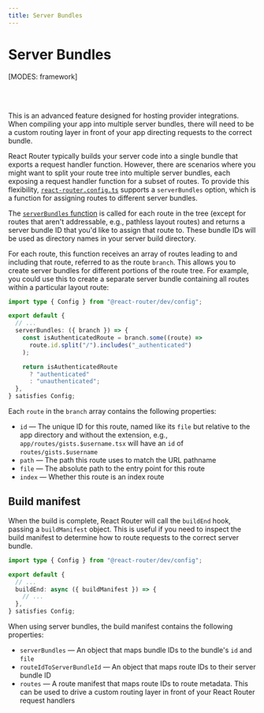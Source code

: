 ```yaml
---
title: Server Bundles
---
```


# Server Bundles

[MODES: framework]

<br/>
<br/>

<docs-warning>This is an advanced feature designed for hosting provider integrations. When compiling your app into multiple server bundles, there will need to be a custom routing layer in front of your app directing requests to the correct bundle.</docs-warning>

React Router typically builds your server code into a single bundle that exports a request handler function. However, there are scenarios where you might want to split your route tree into multiple server bundles, each exposing a request handler function for a subset of routes. To provide this flexibility, [`react-router.config.ts`][react-router-config] supports a `serverBundles` option, which is a function for assigning routes to different server bundles.

The [`serverBundles` function][server-bundles-function] is called for each route in the tree (except for routes that aren't addressable, e.g., pathless layout routes) and returns a server bundle ID that you'd like to assign that route to. These bundle IDs will be used as directory names in your server build directory.

For each route, this function receives an array of routes leading to and including that route, referred to as the route `branch`. This allows you to create server bundles for different portions of the route tree. For example, you could use this to create a separate server bundle containing all routes within a particular layout route:

```ts filename=react-router.config.ts lines=[5-13]
import type { Config } from "@react-router/dev/config";

export default {
  // ...
  serverBundles: ({ branch }) => {
    const isAuthenticatedRoute = branch.some((route) =>
      route.id.split("/").includes("_authenticated")
    );

    return isAuthenticatedRoute
      ? "authenticated"
      : "unauthenticated";
  },
} satisfies Config;
```

Each `route` in the `branch` array contains the following properties:

- `id` — The unique ID for this route, named like its `file` but relative to the app directory and without the extension, e.g., `app/routes/gists.$username.tsx` will have an `id` of `routes/gists.$username`
- `path` — The path this route uses to match the URL pathname
- `file` — The absolute path to the entry point for this route
- `index` — Whether this route is an index route

## Build manifest

When the build is complete, React Router will call the `buildEnd` hook, passing a `buildManifest` object. This is useful if you need to inspect the build manifest to determine how to route requests to the correct server bundle.

```ts filename=react-router.config.ts lines=[5-7]
import type { Config } from "@react-router/dev/config";

export default {
  // ...
  buildEnd: async ({ buildManifest }) => {
    // ...
  },
} satisfies Config;
```

When using server bundles, the build manifest contains the following properties:

- `serverBundles` — An object that maps bundle IDs to the bundle's `id` and `file`
- `routeIdToServerBundleId` — An object that maps route IDs to their server bundle ID
- `routes` — A route manifest that maps route IDs to route metadata. This can be used to drive a custom routing layer in front of your React Router request handlers

[react-router-config]: https://api.reactrouter.com/v7/types/_react_router_dev.config.Config.html
[server-bundles-function]: https://api.reactrouter.com/v7/types/_react_router_dev.config.ServerBundlesFunction.html
